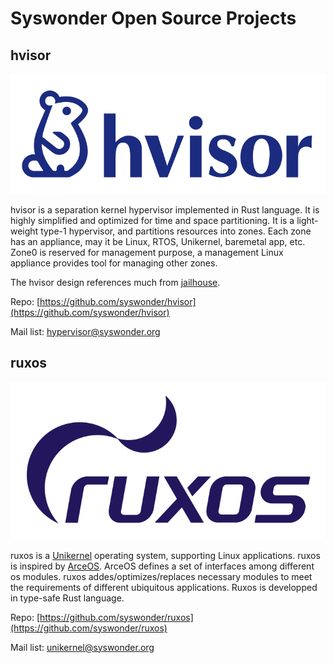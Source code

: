 # Syswonder Open Source Projects

## hvisor

![](../_media/hvisor-logo.svg )

hvisor is a separation kernel hypervisor implemented in Rust language.
It is highly simplified and optimized for time and space partitioning.
It is a light-weight type-1 hypervisor, and partitions resources into
zones. Each zone has an appliance, may it be Linux, RTOS, Unikernel,
baremetal app, etc. Zone0 is reserved for management purpose, a
management Linux appliance provides tool for managing other zones. 

The hvisor design references much from [jailhouse](https://github.com/siemens/jailhouse).

<i class="fa-brands fa-github"></i> Repo: [https://github.com/syswonder/hvisor](https://github.com/syswonder/hvisor)

<i class="fa-solid fa-envelopes-bulk"></i> Mail list: [hypervisor@syswonder.org](https://maillist.syswonder.org/mailman3/lists/hypervisor.syswonder.org/)

## ruxos

![](../_media/ruxos-logo.svg)

ruxos is a [Unikernel](https://en.wikipedia.org/wiki/Unikernel) operating system, supporting Linux applications. ruxos is inspired by [ArceOS](https://github.com/rcore-os/arceos). ArceOS defines a set of interfaces among different os modules. ruxos addes/optimizes/replaces necessary modules to meet the requirements of different ubiquitous applications. Ruxos is developped in type-safe Rust language. 

<i class="fa-brands fa-github"></i> Repo: [https://github.com/syswonder/ruxos](https://github.com/syswonder/ruxos)

<i class="fa-solid fa-envelopes-bulk"></i> Mail list: [unikernel@syswonder.org](https://maillist.syswonder.org/mailman3/lists/unikernel.syswonder.org/)


